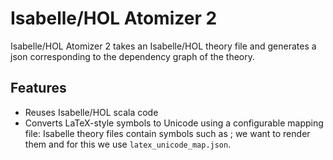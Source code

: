 # Isabelle/HOL Atomizer 2

Isabelle/HOL Atomizer 2 takes an Isabelle/HOL theory file and generates a json corresponding to the dependency graph of the theory.

## Features

- Reuses Isabelle/HOL scala code
- Converts LaTeX-style symbols to Unicode using a configurable mapping file: Isabelle theory files contain symbols such as <Rightarrow>; we want to render them and for this we use `latex_unicode_map.json`.
